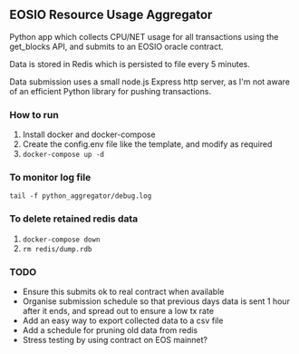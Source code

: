 ## EOSIO Resource Usage Aggregator

Python app which collects CPU/NET usage for all transactions using the get_blocks API, and submits to an EOSIO oracle contract.

Data is stored in Redis which is persisted to file every 5 minutes.

Data submission uses a small node.js Express http server, as I'm not aware of an efficient Python library for pushing transactions.

### How to run

1) Install docker and docker-compose
2) Create the config.env file like the template, and modify as required
3) `docker-compose up -d`

### To monitor log file
`tail -f python_aggregator/debug.log`

### To delete retained redis data
1) `docker-compose down`
2) `rm redis/dump.rdb`

### TODO
- Ensure this submits ok to real contract when available
- Organise submission schedule so that previous days data is sent 1 hour after it ends, and spread out to ensure a low tx rate
- Add an easy way to export collected data to a csv file
- Add a schedule for pruning old data from redis
- Stress testing by using contract on EOS mainnet?

